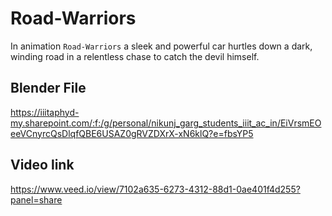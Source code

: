 # Road-Warriors
In animation ```Road-Warriors``` a sleek and powerful car hurtles down a dark, winding road in a relentless chase to catch the devil himself. 

## Blender File
https://iiitaphyd-my.sharepoint.com/:f:/g/personal/nikunj_garg_students_iiit_ac_in/EiVrsmEOeeVCnyrcQsDlqfQBE6USAZ0gRVZDXrX-xN6klQ?e=fbsYP5

## Video link
https://www.veed.io/view/7102a635-6273-4312-88d1-0ae401f4d255?panel=share
